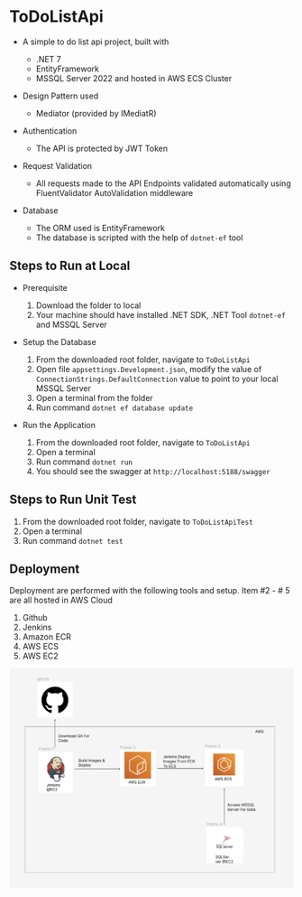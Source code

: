 # ToDoListApi

- A simple to do list api project, built with
  - .NET 7
  - EntityFramework
  - MSSQL Server 2022
and hosted in AWS ECS Cluster

- Design Pattern used
  - Mediator (provided by IMediatR)

- Authentication
  - The API is protected by JWT Token

- Request Validation
    - All requests made to the API Endpoints validated automatically using FluentValidator AutoValidation middleware

- Database
    - The ORM used is EntityFramework
    - The database is scripted with the help of `dotnet-ef` tool

## Steps to Run at Local

- Prerequisite
  1. Download the folder to local
  2. Your machine should have installed .NET SDK, .NET Tool `dotnet-ef` and MSSQL Server

- Setup the Database
  1. From the downloaded root folder, navigate to `ToDoListApi`
  2. Open file `appsettings.Development.json`, modify the value of `ConnectionStrings.DefaultConnection` value to point to your local MSSQL Server 
  3. Open a terminal from the folder
  4. Run command `dotnet ef database update`

- Run the Application
  1. From the downloaded root folder, navigate to `ToDoListApi`
  2. Open a terminal
  3. Run command `dotnet run`
  4. You should see the swagger at `http://localhost:5188/swagger`

## Steps to Run Unit Test

1. From the downloaded root folder, navigate to `ToDoListApiTest`
2. Open a terminal
3. Run command `dotnet test`

## Deployment
Deployment are performed with the following tools and setup. Item #2 - # 5 are all hosted in AWS Cloud
1. Github
2. Jenkins
3. Amazon ECR
4. AWS ECS
5. AWS EC2

![Architecture](arch.png "Architecture")



